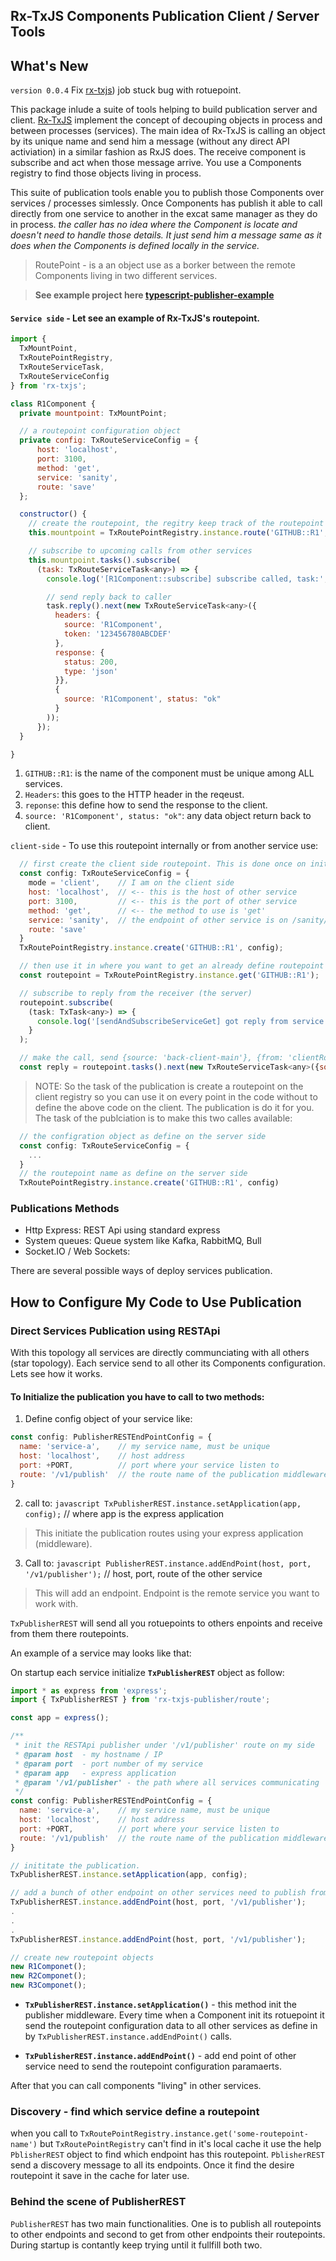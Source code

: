 ## Rx-TxJS Components Publication Client / Server Tools

## What's New
`version 0.0.4`
Fix [rx-txjs](https://www.npmjs.com/package/rx-txjs)) job stuck bug with rotuepoint.

This package inlude a suite of tools helping to build publication server and client. [Rx-TxJS](https://www.npmjs.com/package/rx-txjs) implement the concept of decouping objects in process and between processes (services). The main idea of Rx-TxJS is calling an object by its unique name and send him a message (without any direct API activiation) in a similar fashion as RxJS does. The receive component is subscribe and act when those message arrive. You use a Components registry to find those objects living in process. 

This suite of publication tools enable you to publish those Components over services / processes simlessly. Once Components has publish it able to call directly from one service to another in the excat same manager as they do in process. 
*the caller has no idea where the Component is locate and doesn't need to handle those details. It just send him a message same as it does when the Components is defined locally in the service.*

>RoutePoint - is a an object use as a borker between the remote Components living in two different services.

>**See example project here [typescript-publisher-example](https://github.com/tsemach/typescript-publisher-example)**

#### `Service side` - Let see an example of Rx-TxJS's routepoint. 
````javascript
import { 
  TxMountPoint,
  TxRoutePointRegistry,
  TxRouteServiceTask,
  TxRouteServiceConfig
} from 'rx-txjs';

class R1Component {
  private mountpoint: TxMountPoint;

  // a routepoint configuration object
  private config: TxRouteServiceConfig = {
      host: 'localhost',
      port: 3100,
      method: 'get',
      service: 'sanity',
      route: 'save'
  };

  constructor() {  
    // create the routepoint, the regitry keep track of the routepoint instance by it's name
    this.mountpoint = TxRoutePointRegistry.instance.route('GITHUB::R1', this.config);

    // subscribe to upcoming calls from other services
    this.mountpoint.tasks().subscribe(
      (task: TxRouteServiceTask<any>) => {
        console.log('[R1Component::subscribe] subscribe called, task:', JSON.stringify(task.get(), undefined, 2));

        // send reply back to caller
        task.reply().next(new TxRouteServiceTask<any>({
          headers: {
            source: 'R1Component',
            token: '123456780ABCDEF'
          },
          response: {
            status: 200,
            type: 'json'
          }},
          {
            source: 'R1Component', status: "ok"
          }
        ));      
      });
  }

}
````

1. `GITHUB::R1`: is the name of the component must be unique among ALL services.
2. `Headers`: this goes to the HTTP header in the reqeust.
3. `reponse`: this define how to send the response to the client.
4. `source: 'R1Component', status: "ok"`: any data object return back to client.

`client-side` - To use this routepoint internally or from another service use:
````javascript
  // first create the client side routepoint. This is done once on initialization
  const config: TxRouteServiceConfig = {
    mode = 'client',    // I am on the client side
    host: 'localhost',  // <-- this is the host of other service
    port: 3100,         // <-- this is the port of other service
    method: 'get',      // <-- the method to use is 'get'
    service: 'sanity',  // the endpoint of other service is on /sanity/save
    route: 'save'
  }
  TxRoutePointRegistry.instance.create('GITHUB::R1', config);

  // then use it in where you want to get an already define routepoint on the client side
  const routepoint = TxRoutePointRegistry.instance.get('GITHUB::R1');

  // subscribe to reply from the receiver (the server)
  routepoint.subscribe(
    (task: TxTask<any>) => {
      console.log('[sendAndSubscribeServiceGet] got reply from service: ', JSON.stringify(task, undefined, 2));
    }
  );

  // make the call, send {source: 'back-client-main'}, {from: 'clientRoutePoint'} to the server
  const reply = routepoint.tasks().next(new TxRouteServiceTask<any>({source: 'back-client-main'}, {from: 'clientRoutePoint'}));
````

>NOTE: So the task of the publication is create a routepoint on the client registry so you can use it on every point in the code without to define the above code on the client. The publication is do it for you. 
The task of the publciation is to make this two calles available:
````javascript
  // the configration object as define on the server side
  const config: TxRouteServiceConfig = {
    ...
  }
  // the routepoint name as define on the server side
  TxRoutePointRegistry.instance.create('GITHUB::R1', config)
````

### Publications Methods
* Http Express: REST Api using standard express
* System queues: Queue system like Kafka, RabbitMQ, Bull
* Socket.IO / Web Sockets: 

There are several possible ways of deploy services publication.

## How to Configure My Code to Use Publication 

### Direct Services Publication using RESTApi
With this topology all services are directly communciating with all others (star topology). Each service send to all other its Components configuration. Lets see how it works.

#### To Initialize the publication you have to call to two methods:

1. Define config object of your service like: 
````javascript
const config: PublisherRESTEndPointConfig = {
  name: 'service-a',    // my service name, must be unique 
  host: 'localhost',    // host address
  port: +PORT,          // port where your service listen to
  route: '/v1/publish'  // the route name of the publication middleware
}
````
2. call to: ````javascript TxPublisherREST.instance.setApplication(app, config);````  // where app is the express application   
> This initiate the publication routes using your express application (middleware).

3. Call to: ````javascript PublisherREST.instance.addEndPoint(host, port, '/v1/publisher');````  // host, port, route of the other service
> This will add an endpoint. Endpoint is the remote service you want to work with.

`TxPublisherREST` will send all you rotuepoints to others enpoints and receive from them there routepoints.

An example of a service may looks like that:

On startup each service initialize **`TxPublisherREST`** object as follow:
````javascript
import * as express from 'express';
import { TxPublisherREST } from 'rx-txjs-publisher/route';

const app = express();

/**
 * init the RESTApi publisher under '/v1/publisher' route on my side
 * @param host  - my hostname / IP
 * @param port  - port number of my service
 * @param app   - express application 
 * @param '/v1/publisher' - the path where all services communicating 
 */
const config: PublisherRESTEndPointConfig = {
  name: 'service-a',    // my service name, must be unique 
  host: 'localhost',    // host address
  port: +PORT,          // port where your service listen to
  route: '/v1/publish'  // the route name of the publication middleware
}

// inititate the publication.
TxPublisherREST.instance.setApplication(app, config);

// add a bunch of other endpoint on other services need to publish from / to
TxPublisherREST.instance.addEndPoint(host, port, '/v1/publisher');
.
.
.
TxPublisherREST.instance.addEndPoint(host, port, '/v1/publisher');

// create new routepoint objects
new R1Componet();
new R2Componet();
new R3Componet();
````
* **`TxPublisherREST.instance.setApplication()`** - this method init the publisher middleware. Every time when a Component init its rotuepoint it send the routepoint configuration data to all other services as define in by `TxPublisherREST.instance.addEndPoint()` calls. 
  
* **`TxPublisherREST.instance.addEndPoint()`** - add end point of other service need to send the routepoint configuration paramaerts. 

After that you can call components "living" in other services.

### Discovery - find which service define a routepoint
when you call to `TxRoutePointRegistry.instance.get('some-routepoint-name')` but `TxRoutePointRegistry` can't find in it's local cache it use the help `PblisherREST` object to find which endpoint has this routepoint. `PblisherREST` send a discovery message to all its endpoints. Once it find the desire routepoint it save in the cache for later use.

### Behind the scene of PublisherREST
`PublisherREST` has two main functionalities. One is to publish all routepoints to other endpoints and second to get from other endpoints their routepoints.
During startup is contantly keep trying until it fullfill both two.




